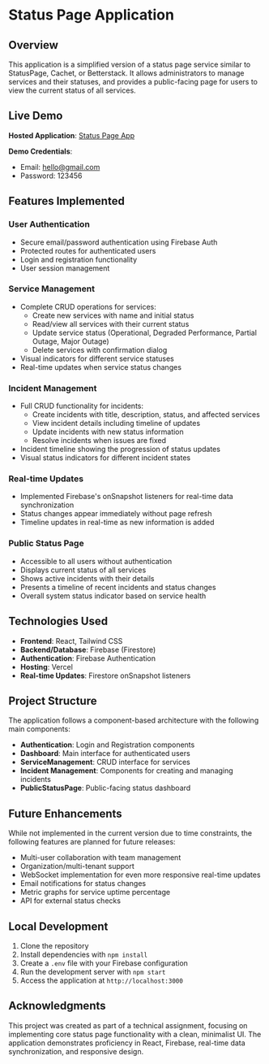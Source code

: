 # Status Page Application

## Overview

This application is a simplified version of a status page service similar to StatusPage, Cachet, or Betterstack. It allows administrators to manage services and their statuses, and provides a public-facing page for users to view the current status of all services.

## Live Demo

**Hosted Application**: [Status Page App](https://status-page-inky.vercel.app/login/)

**Demo Credentials**:
- Email: hello@gmail.com
- Password: 123456

## Features Implemented

### User Authentication
- Secure email/password authentication using Firebase Auth
- Protected routes for authenticated users
- Login and registration functionality
- User session management

### Service Management
- Complete CRUD operations for services:
  - Create new services with name and initial status
  - Read/view all services with their current status
  - Update service status (Operational, Degraded Performance, Partial Outage, Major Outage)
  - Delete services with confirmation dialog
- Visual indicators for different service statuses
- Real-time updates when service status changes

### Incident Management
- Full CRUD functionality for incidents:
  - Create incidents with title, description, status, and affected services
  - View incident details including timeline of updates
  - Update incidents with new status information
  - Resolve incidents when issues are fixed
- Incident timeline showing the progression of status updates
- Visual status indicators for different incident states

### Real-time Updates
- Implemented Firebase's onSnapshot listeners for real-time data synchronization
- Status changes appear immediately without page refresh
- Timeline updates in real-time as new information is added

### Public Status Page
- Accessible to all users without authentication
- Displays current status of all services
- Shows active incidents with their details
- Presents a timeline of recent incidents and status changes
- Overall system status indicator based on service health

## Technologies Used

- **Frontend**: React, Tailwind CSS
- **Backend/Database**: Firebase (Firestore)
- **Authentication**: Firebase Authentication
- **Hosting**: Vercel
- **Real-time Updates**: Firestore onSnapshot listeners

## Project Structure

The application follows a component-based architecture with the following main components:

- **Authentication**: Login and Registration components
- **Dashboard**: Main interface for authenticated users
- **ServiceManagement**: CRUD interface for services
- **Incident Management**: Components for creating and managing incidents
- **PublicStatusPage**: Public-facing status dashboard

## Future Enhancements

While not implemented in the current version due to time constraints, the following features are planned for future releases:

- Multi-user collaboration with team management
- Organization/multi-tenant support
- WebSocket implementation for even more responsive real-time updates
- Email notifications for status changes
- Metric graphs for service uptime percentage
- API for external status checks

## Local Development

1. Clone the repository
2. Install dependencies with `npm install`
3. Create a `.env` file with your Firebase configuration
4. Run the development server with `npm start`
5. Access the application at `http://localhost:3000`

## Acknowledgments

This project was created as part of a technical assignment, focusing on implementing core status page functionality with a clean, minimalist UI. The application demonstrates proficiency in React, Firebase, real-time data synchronization, and responsive design.
